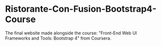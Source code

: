 # Ristorante-Con-Fusion-Bootstrap4-Course
The final website made alongside the course: "Front-End Web UI Frameworks and Tools: Bootstrap 4" from Coursera.
